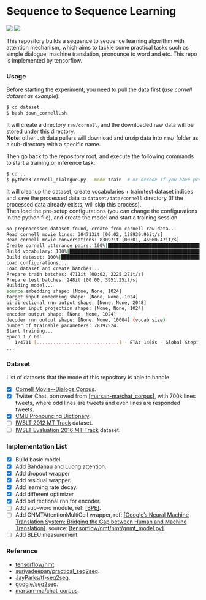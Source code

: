# Sequence to Sequence Learning

![](https://img.shields.io/badge/Python-3.6.5-brightgreen.svg) ![](https://img.shields.io/badge/Tensorflow-1.8.0-yellowgreen.svg)

This repository builds a sequence to sequence learning algorithm with attention mechanism, which aims to tackle some practical tasks such as simple dialogue, machine translation, pronounce to word and etc. This repo is implemented by tensorflow.

### Usage
Before starting the experiment, you need to pull the data first (_use cornell dataset as example_):
```bash
$ cd dataset
$ bash down_cornell.sh
```
It will create a directory `raw/cornell`, and the downloaded raw data will be stored under this directory.  
**Note**: other `.sh` data pullers will download and unzip data into `raw/` folder as a sub-directory with a specific name.

Then go back tp the repository root, and execute the following commands to start a training or inference task:
```bash
$ cd ..
$ python3 cornell_dialogue.py --mode train  # or decode if you have pretrained checkpoints
```
It will cleanup the dataset, create vocabularies + train/test dataset indices and save the processed data to `dataset/data/cornell` directory (If the processed data already exists, will skip this process).  
Then load the pre-setup configurations (you can change the configurations in the python file), and create the model and start a training session.
```bash
No preprocessed dataset found, create from cornell raw data...
Read cornell movie lines: 304713it [00:02, 128939.96it/s]
Read cornell movie conversations: 83097it [00:01, 46060.47it/s]
Create cornell utterance pairs: 100%|█████████████████████████████████████████████████████████████████████████████████████████████████████████████| 83097/83097 [01:02<00:00, 1319.20it/s]
Build vocabulary: 100%|████████████████████████████████████████████████████████████████████████████████████████████████████████████████████████| 158669/158669 [00:02<00:00, 77018.89it/s]
Build dataset: 100%|███████████████████████████████████████████████████████████████████████████████████████████████████████████████████████████| 158669/158669 [00:01<00:00, 89873.72it/s]
Load configurations...
Load dataset and create batches...
Prepare train batches: 4711it [00:02, 2225.27it/s]
Prepare test batches: 248it [00:00, 3951.25it/s]
Building model...
source embedding shape: [None, None, 1024]
target input embedding shape: [None, None, 1024]
bi-directional rnn output shape: [None, None, 2048]
encoder input projection shape: [None, None, 1024]
encoder output shape: [None, None, 1024]
decoder rnn output shape: [None, None, 10004] (vocab size)
number of trainable parameters: 78197524.
Start training...
Epoch 1 / 60:
   1/4711 [..............................] - ETA: 1468s - Global Step: 1 - Train Loss: 9.2197 - Perplexity: 10094.0631
...
```

### Dataset
List of datasets that the mode of this repository is able to handle.

- [x] [Cornell Movie--Dialogs Corpus](http://www.cs.cornell.edu/~cristian/Cornell_Movie-Dialogs_Corpus.html).
- [x] Twitter Chat, borrowed from [[marsan-ma/chat_corpus]](https://github.com/Marsan-Ma/chat_corpus/), with 700k lines tweets, where odd lines are tweets and even lines are responded tweets.
- [x] [CMU Pronouncing Dictionary](http://svn.code.sf.net/p/cmusphinx/code/trunk/cmudict/cmudict-0.7b).
- [ ] [IWSLT 2012 MT Track](http://hltc.cs.ust.hk/iwslt/index.php/evaluation-campaign/ted-task.html#MTtrack) dataset.
- [ ] [IWSLT Evaluation 2016 MT Track](https://sites.google.com/site/iwsltevaluation2016/mt-track) dataset.

### Implementation List
- [x] Build basic model.
- [x] Add Bahdanau and Luong attention.
- [x] Add dropout wrapper
- [x] Add residual wrapper.
- [x] Add learning rate decay.
- [x] Add different optimizer
- [x] Add bidirectional rnn for encoder.
- [ ] Add sub-word module, ref: [[BPE]](https://github.com/rsennrich/subword-nmt).
- [ ] Add GNMTAttentionMultiCell wrapper, ref: [[Google’s Neural Machine Translation System: Bridging the Gap between Human and Machine Translation]](https://arxiv.org/pdf/1609.08144.pdf). source: [[tensorflow/nmt/nmt/gnmt_model.py]](https://github.com/tensorflow/nmt/blob/master/nmt/gnmt_model.py).
- [ ] Add BLEU measurement.

### Reference
- [tensorflow/nmt](https://github.com/tensorflow/nmt).
- [suriyadeepan/practical_seq2seq](https://github.com/suriyadeepan/practical_seq2seq).
- [JayParks/tf-seq2seq](https://github.com/JayParks/tf-seq2seq).
- [google/seq2seq](https://github.com/google/seq2seq).
- [marsan-ma/chat_corpus](https://github.com/Marsan-Ma/chat_corpus/).
